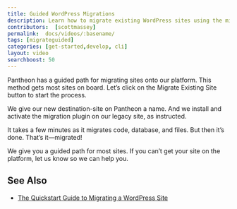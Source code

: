 ```yaml
---
title: Guided WordPress Migrations
description: Learn how to migrate existing WordPress sites using the migration plugin.
contributors:  [scottmassey]
permalink:  docs/videos/:basename/
tags: [migrateguided]
categories: [get-started,develop, cli]
layout: video
searchboost: 50
---
```


<Youtube src="ksg1XkH1da8" title="Migrate to Pantheon" />

Pantheon has a guided path for migrating sites onto our platform. This method gets most sites on board. Let’s click on the Migrate Existing Site button to start the process.

We give our new destination-site on Pantheon a name. And we install and activate the migration plugin on our legacy site, as instructed.

It takes a few minutes as it migrates code, database, and files. But then it’s done. That’s it—migrated!


We give you a guided path for most sites. If you can’t get your site on the platform, let us know so we can help you.

## See Also
* [The Quickstart Guide to Migrating a WordPress Site](https://pantheon.io/resources/quickstart-guide-migrating-wordpress-site)
